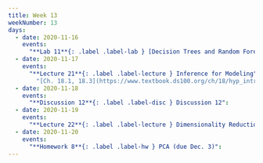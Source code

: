 ```yaml
---
title: Week 13
weekNumber: 13
days:
  - date: 2020-11-16
    events:
      "**Lab 11**{: .label .label-lab } [Decision Trees and Random Forests](http://data100.datahub.berkeley.edu/hub/user-redirect/git-sync?repo=https://github.com/DS-100/fa20&subPath=lab/lab11) (due Nov. 16)":
  - date: 2020-11-17
    events:
      "**Lecture 21**{: .label .label-lecture } Inference for Modeling":
        "[Ch. 18.1, 18.3](https://www.textbook.ds100.org/ch/18/hyp_intro.html)"
  - date: 2020-11-18
    events:
      "**Discussion 12**{: .label .label-disc } Discussion 12":
  - date: 2020-11-19
    events:
      "**Lecture 22**{: .label .label-lecture } Dimensionality Reduction and PCA":
  - date: 2020-11-20
    events:
      "**Homework 8**{: .label .label-hw } PCA (due Dec. 3)":
---
```

